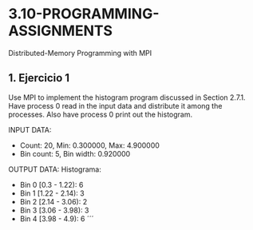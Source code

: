 # 3.10-PROGRAMMING-ASSIGNMENTS
Distributed-Memory Programming with MPI

## 1. Ejercicio 1

Use MPI to implement the histogram program discussed in Section 2.7.1. Have
process 0 read in the input data and distribute it among the processes. Also have
process 0 print out the histogram.


INPUT DATA:
- Count: 20, Min: 0.300000, Max: 4.900000
- Bin count: 5, Bin width: 0.920000

OUTPUT DATA:
Histograma:
- Bin 0 [0.3 - 1.22): 6
- Bin 1 [1.22 - 2.14): 3
- Bin 2 [2.14 - 3.06): 2
- Bin 3 [3.06 - 3.98): 3
- Bin 4 [3.98 - 4.9): 6
´´´
